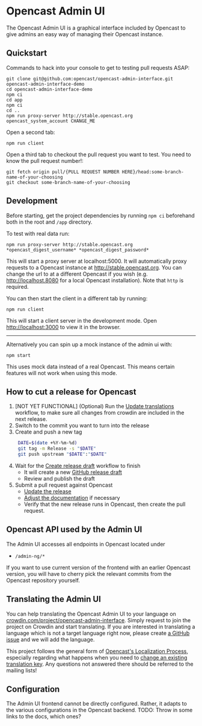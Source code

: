 Opencast Admin UI
=====================

The Opencast Admin UI is a graphical interface included by Opencast to give
admins an easy way of managing their Opencast instance.


Quickstart
----------
Commands to hack into your console to get to testing pull requests ASAP:

```console
git clone git@github.com:opencast/opencast-admin-interface.git opencast-admin-interface-demo
cd opencast-admin-interface-demo
npm ci
cd app
npm ci
cd ..
npm run proxy-server http://stable.opencast.org opencast_system_account CHANGE_ME
```

Open a second tab:

```
npm run client
```

Open a third tab to checkout the pull request you want to test. You need to know the pull request number!:

```
git fetch origin pull/{PULL REQUEST NUMBER HERE}/head:some-branch-name-of-your-choosing
git checkout some-branch-name-of-your-choosing
```

Development
-------

Before starting, get the project dependencies by running  `npm ci` beforehand both in the root and `/app` directory.

To test with real data run:

    npm run proxy-server http://stable.opencast.org *opencast_digest_username* *opencast_digest_password*

This will start a proxy server at localhost:5000. It will automatically proxy
requests to a Opencast instance at http://stable.opencast.org. You can change
the url to at a different Opencast if you wish (e.g. http://localhost.8080 for
a local Opencast installation). Note that `http` is required.

You can then start the client in a different tab by running:

    npm run client

This will start a client server in the development mode.
Open [http://localhost:3000](localhost:3000) to view it in the browser.

--------

Alternatively you can spin up a mock instance of the admin ui with:

    npm start

This uses mock data instead of a real Opencast. This means certain features will
not work when using this mode.



How to cut a release for Opencast
---------------------------------

1. [NOT YET FUNCTIONAL] (Optional) Run the [Update translations](https://github.com/opencast/opencast-admin-interface/actions/workflows/update-translations.yml/actions/workflows/update-translations.yml) workflow, to make sure all changes from crowdin are included in the next release.
1. Switch to the commit you want to turn into the release
1. Create and push a new tag
   ```bash
    DATE=$(date +%Y-%m-%d)
    git tag -m Release -s "$DATE"
    git push upstream "$DATE":"$DATE"
   ```
1. Wait for the [Create release draft](https://github.com/opencast/opencast-admin-interface/actions/workflows/create-release.yml)
   workflow to finish
    - It will create a new [GitHub release draft](https://github.com/opencast/opencast-admin-interface/releases)
    - Review and publish the draft
1. Submit a pull request against Opencast
    - [Update the release](https://github.com/opencast/opencast/blob/b2bea8822b95b8692bb5bbbdf75c9931c2b7298a/modules/admin-ui-interface/pom.xml#L16-L17)
    - [Adjust the documentation](https://github.com/opencast/opencast/blob/b2bea8822b95b8692bb5bbbdf75c9931c2b7298a/docs/guides/admin/docs/modules/admin-ui.md)
      if necessary
    - Verify that the new release runs in Opencast, then create the pull request.



Opencast API used by the Admin UI
-------------
The Admin UI accesses all endpoints in Opencast located under

* `/admin-ng/*`

If you want to use current version of the frontend with an earlier Opencast
version, you will have to cherry pick the relevant commits from the Opencast
repository yourself.



Translating the Admin UI
-------------
You can help translating the Opencast Admin UI to your language on [crowdin.com/project/opencast-admin-interface](https://crowdin.com/project/opencast-admin-interface). Simply request to join the project on Crowdin and start translating. If you are interested in translating a language which is not a target language right now, please create [a GitHub issue](https://github.com/opencast/opencast-admin-interface/issues) and we will add the language.

This project follows the general form of [Opencast's Localization Process](https://docs.opencast.org/develop/developer/#participate/localization/), especially regarding what happens when you need to [change an existing translation key](https://docs.opencast.org/develop/developer/#participate/localization/#i-need-to-update-the-wording-of-the-source-translation-what-happens).  Any questions not answered there should be referred to the mailing lists!



Configuration
-------------
The Admin UI frontend cannot be directly configured. Rather, it adapts to the
various configurations in the Opencast backend. TODO: Throw in some links to the
docs, which ones?